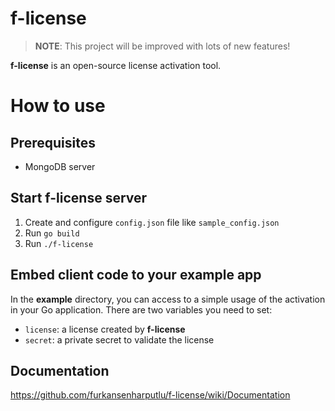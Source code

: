 # f-license
> **NOTE**: This project will be improved with lots of new features!

**f-license** is an open-source license activation tool.

# How to use

## Prerequisites

- MongoDB server

## Start f-license server

1. Create and configure `config.json` file like `sample_config.json`
2. Run `go build`
3. Run `./f-license` 

## Embed client code to your example app

In the **example** directory, you can access to a simple usage of the activation in your Go application. There are two variables you need to set:

- `license`: a license created by **f-license** 
- `secret`: a private secret to validate the license

## Documentation

https://github.com/furkansenharputlu/f-license/wiki/Documentation
